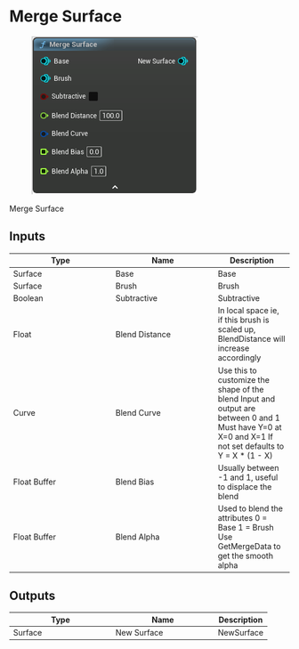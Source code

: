 # Merge Surface

<div align="left" data-full-width="false">

<figure><img src="Merge_Surface.png" alt=""><figcaption></figcaption></figure>

</div>

Merge Surface

## Inputs

<table>
<thead><tr><th width="170">Type</th><th width="170">Name</th><th>Description</th></tr></thead>
<tbody>
<tr><td>Surface</td><td>Base</td><td>Base</td></tr>
<tr><td>Surface</td><td>Brush</td><td>Brush</td></tr>
<tr><td>Boolean</td><td>Subtractive</td><td>Subtractive</td></tr>
<tr><td>Float</td><td>Blend Distance</td><td>In local space
ie, if this brush is scaled up, BlendDistance will increase accordingly</td></tr>
<tr><td>Curve</td><td>Blend Curve</td><td>Use this to customize the shape of the blend
Input and output are between 0 and 1
Must have Y=0 at X=0 and X=1
If not set defaults to Y = X * (1 - X)</td></tr>
<tr><td>Float Buffer</td><td>Blend Bias</td><td>Usually between -1 and 1, useful to displace the blend</td></tr>
<tr><td>Float Buffer</td><td>Blend Alpha</td><td>Used to blend the attributes
0 = Base
1 = Brush
Use GetMergeData to get the smooth alpha</td></tr>
</tbody>
</table>

## Outputs

<table>
<thead><tr><th width="170">Type</th><th width="170">Name</th><th>Description</th></tr></thead>
<tbody>
<tr><td>Surface</td><td>New Surface</td><td>NewSurface</td></tr>
</tbody>
</table>